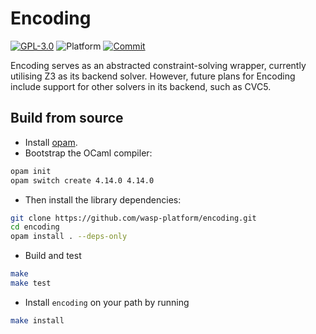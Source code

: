 # Encoding

[![GPL-3.0](https://img.shields.io/github/license/wasp-platform/encoding)](LICENSE)
![Platform](https://img.shields.io/badge/platform-linux%20%7C%20macos-lightgrey)
[![Commit](https://shields.io/category/activity)](https://github.com/wasp-platform/encoding/commit/master~0)

Encoding serves as an abstracted constraint-solving wrapper, currently 
utilising Z3 as its backend solver. However, future plans for Encoding 
include support for other solvers in its backend, such as CVC5.

## Build from source

- Install [opam](https://opam.ocaml.org/doc/Install.html).
- Bootstrap the OCaml compiler:

```sh
opam init
opam switch create 4.14.0 4.14.0
```

- Then install the library dependencies:

```sh
git clone https://github.com/wasp-platform/encoding.git
cd encoding
opam install . --deps-only
```

- Build and test

```sh
make
make test
```

- Install `encoding` on your path by running

```sh
make install
```
